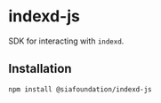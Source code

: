 # indexd-js

SDK for interacting with `indexd`.

## Installation

```sh
npm install @siafoundation/indexd-js
```
